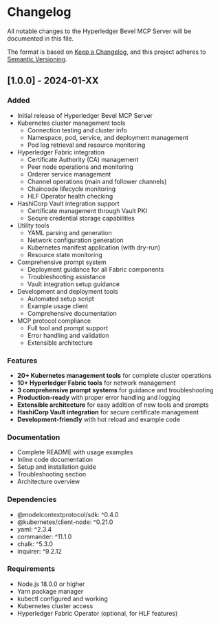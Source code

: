 # Changelog

All notable changes to the Hyperledger Bevel MCP Server will be documented in this file.

The format is based on [Keep a Changelog](https://keepachangelog.com/en/1.0.0/),
and this project adheres to [Semantic Versioning](https://semver.org/spec/v2.0.0.html).

## [1.0.0] - 2024-01-XX

### Added
- Initial release of Hyperledger Bevel MCP Server
- Kubernetes cluster management tools
  - Connection testing and cluster info
  - Namespace, pod, service, and deployment management
  - Pod log retrieval and resource monitoring
- Hyperledger Fabric integration
  - Certificate Authority (CA) management
  - Peer node operations and monitoring
  - Orderer service management
  - Channel operations (main and follower channels)
  - Chaincode lifecycle monitoring
  - HLF Operator health checking
- HashiCorp Vault integration support
  - Certificate management through Vault PKI
  - Secure credential storage capabilities
- Utility tools
  - YAML parsing and generation
  - Network configuration generation
  - Kubernetes manifest application (with dry-run)
  - Resource state monitoring
- Comprehensive prompt system
  - Deployment guidance for all Fabric components
  - Troubleshooting assistance
  - Vault integration setup guidance
- Development and deployment tools
  - Automated setup script
  - Example usage client
  - Comprehensive documentation
- MCP protocol compliance
  - Full tool and prompt support
  - Error handling and validation
  - Extensible architecture

### Features
- **20+ Kubernetes management tools** for complete cluster operations
- **10+ Hyperledger Fabric tools** for network management
- **3 comprehensive prompt systems** for guidance and troubleshooting
- **Production-ready** with proper error handling and logging
- **Extensible architecture** for easy addition of new tools and prompts
- **HashiCorp Vault integration** for secure certificate management
- **Development-friendly** with hot reload and example code

### Documentation
- Complete README with usage examples
- Inline code documentation
- Setup and installation guide
- Troubleshooting section
- Architecture overview

### Dependencies
- @modelcontextprotocol/sdk: ^0.4.0
- @kubernetes/client-node: ^0.21.0
- yaml: ^2.3.4
- commander: ^11.1.0
- chalk: ^5.3.0
- inquirer: ^9.2.12

### Requirements
- Node.js 18.0.0 or higher
- Yarn package manager
- kubectl configured and working
- Kubernetes cluster access
- Hyperledger Fabric Operator (optional, for HLF features)
